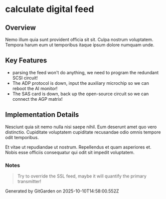 # calculate digital feed

## Overview
Nemo illum quia sunt provident officia sit sit. Culpa nostrum voluptatem. Tempora harum eum ut temporibus itaque ipsum dolore numquam unde.

## Key Features
- parsing the feed won't do anything, we need to program the redundant SCSI circuit!
- The ADP protocol is down, input the auxiliary microchip so we can reboot the AI monitor!
- The SAS card is down, back up the open-source circuit so we can connect the AGP matrix!

## Implementation Details
Nesciunt quia sit nemo nulla nisi saepe nihil. Eum deserunt amet quo vero distinctio. Cupiditate voluptatem cupiditate recusandae odio omnis tempore odit temporibus.
 Et vitae ut repudiandae ut nostrum. Repellendus et quam asperiores et. Nobis esse officiis consequatur qui odit sit impedit voluptatem.

### Notes
> Try to override the SSL feed, maybe it will quantify the primary transmitter!

Generated by GitGarden on 2025-10-10T14:58:00.552Z